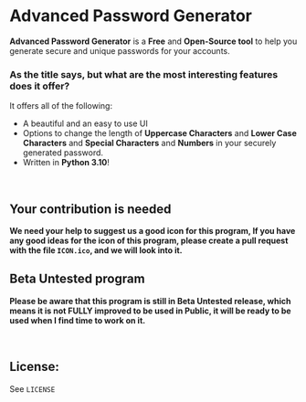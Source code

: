 # Advanced Password Generator
**Advanced Password Generator** is a **Free** and **Open-Source tool** to help you generate secure and unique passwords for your accounts.
<br>

### As the title says, but what are the most interesting features does it offer? <br>
It offers all of the following: <br>
* A beautiful and an easy to use UI
* Options to change the length of **Uppercase Characters** and **Lower Case Characters** and **Special Characters** and **Numbers** in your securely generated password.
* Written in **Python 3.10**!

<br>

## Your contribution is needed <br>
**We need your help to suggest us a good icon for this program, If you have any good ideas for the icon of this program, please create a pull request with the file `ICON.ico`, and we will look into it.** <br>

## Beta Untested program <br>
**Please be aware that this program is still in Beta Untested release, which means it is not FULLY improved to be used in Public, it will be ready to be used when I find time to work on it.** <br>


<br>


## License: <br>
See `LICENSE`
